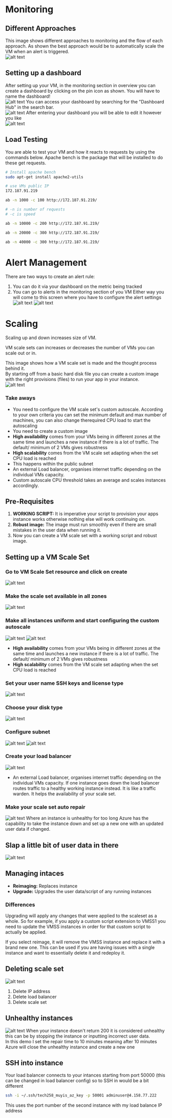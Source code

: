 # Monitoring
## Different Approaches
This image shows different approaches to monitoring and the flow of each approach. As shown the best approach would be to automatically scale the VM when an alert is triggered.<br>
![alt text](images/image.png)
## Setting up a dashboard
After setting up your VM, in the monitoring section in overview you can create a dashboard by clicking on the pin icon as shown. You will have to name the dashboard!<br>
![alt text](images/image3.png)
You can access your dashboard by searching for the "Dashboard Hub" in the search bar.<br>
![alt text](images/image4.png)
After entering your dashboard you will be able to edit it however you like<br>
![alt text](images/image5.png)
## Load Testing
You are able to test your VM and how it reacts to requests by using the commands below. Apache bench is the package that will be installed to do these get requests.
```bash
# Install apache bench
sudo apt-get install apache2-utils

# use VMs public IP
172.187.91.219

ab -n 1000 -c 100 http://172.187.91.219/

# -n is number of requests
# -c is speed

ab -n 10000 -c 200 http://172.187.91.219/

ab -n 20000 -c 300 http://172.187.91.219/

ab -n 40000 -c 300 http://172.187.91.219/
```
# Alert Management
There are two ways to create an alert rule: 
1. You can do it via your dashboard on the metric being tracked
2. You can go to alerts in the monitoring section of you VM
Either way you will come to this screen where you have to configure the alert settings
![alt text](images/image1.png)
![alt text](images/image2.png)

# Scaling 
Scaling up and down increases size of VM.<br>

VM scale sets can increases or decreases the number of VMs you can scale out or in.<br>

This image shows how a VM scale set is made and the thought process behind it.<br>
By starting off from a basic hard disk file you can create a custom image with the right provisions (files) to run your app in your instance.<br>
![alt text](images/image6.png)
### Take aways
- You need to configure the VM scale set's custom autoscale. According to your own criteria you can set the minimum default and max number of machines, you can also change therequired CPU load to start the autoscaling
- You need to create a custom image
- **High availability** comes from your VMs being in different zones at the same time and launches a new instance if there is a lot of traffic. The default/ minimum of 2 VMs gives robustness
- **High scalability** comes from the VM scale set adapting when the set CPU load is reached
- This happens within the public subnet
- An external Load balancer, organises internet traffic depending on the individual VMs capacity.
- Custom autoscale CPU threshold takes an average and scales instances accordingly.
## Pre-Requisites
1. **WORKING SCRIPT:** It is imperative your script to provision your apps instance works otherwise nothing else will work continuing on.
2. **Robust image:** The image must run smoothly even if there are small mistakes in the user data when running it.
3. Now you can create a VM scale set with a working script and robust image.

## Setting up a VM Scale Set
### Go to VM Scale Set resource and click on create
![alt text](images/image7.png)
### Make the scale set available in all zones
![alt text](images/image8.png)
### Make all instances uniform and start configuring the custom autoscale
![alt text](images/image9.png)
![alt text](images/image10.png)
- **High availability** comes from your VMs being in different zones at the same time and launches a new instance if there is a lot of traffic. The default/ minimum of 2 VMs gives robustness
- **High scalability** comes from the VM scale set adapting when the set CPU load is reached<br>
### Set your user name SSH keys and license type
![alt text](images/image11.png)
### Choose your disk type
![alt text](images/image12.png)
### Configure subnet
![alt text](images/image13.png)
![alt text](images/image14.png)
### Create your load balancer
![alt text](images/image15.png)
- An external Load balancer, organises internet traffic depending on the individual VMs capacity. If one instance goes down the load balancer routes traffic to a healthy working instance instead. It is like a traffic warden. It helps the availability of your scale set.
### Make your scale set auto repair
![alt text](images/image16.png)
Where an instance is unhealthy for too long Azure has the capability to take the instance down and set up a new one with an updated user data if changed.
## Slap a little bit of user data in there
![alt text](images/image17.png) 

## Managing intaces
- **Reimaging:** Replaces instance
- **Upgrade:** Upgrades the user data/script of any running instances
### Differences
Upgrading will apply any changes that were applied to the scaleset as a whole. So for example, if you apply a custom script extension to VMSS1 you need to update the VMSS instances in order for that custom script to actually be applied.

If you select reimage, it will remove the VMSS instance and replace it with a brand new one. This can be used if you are having issues with a single instance and want to essentially delete it and redeploy it.

## Deleting scale set
![alt text](images/image18.png)
1. Delete IP address
2. Delete load balancer
3. Delete scale set

## Unhealthy instances
![alt text](images/image19.png)
When your instance doesn't return 200 it is considered unhealthy this can be by stopping the instance or inputting incorrect user data. <br>
In this demo I set the repair time to 10 minutes meaning after 10 minutes Azure will close the unhealthy instance and create a new one

## SSH into instance
Your load balancer connects to your intances starting from port 50000 (this can be changed in load balancer config) so to SSH in would be a bit different<br>
```bash
ssh -i ~/.ssh/tech258_muyis_az_key -p 50001 adminuser@4.158.77.222
```
This uses the port number of the second instance with my load balance IP address